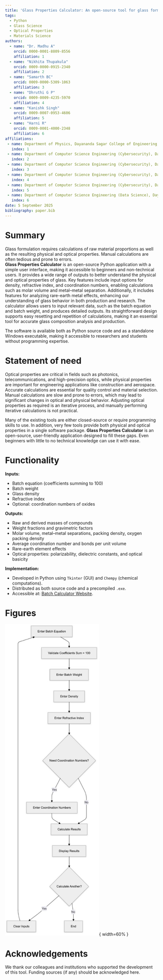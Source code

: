```yaml
---
title: 'Glass Properties Calculator: An open-source tool for glass formulation and property estimation'
tags:
  - Python
  - Glass Science
  - Optical Properties
  - Materials Science
authors:
  - name: "Dr. Madhu A"
    orcid: 0000-0001-8809-8556
    affiliation: 1
  - name: "Nikhita Thupakula"
    orcid: 0009-0000-0915-2340
    affiliation: 2
  - name: "Samarth BC"
    orcid: 0009-0000-5309-1063
    affiliation: 3
  - name: "Dhruthi G P"
    orcid: 0009-0009-4235-5970
    affiliation: 4
  - name: "Kanishk Singh"
    orcid: 0009-0007-0953-4606
    affiliation: 5
  - name: "Harni R"
    orcid: 0009-0001-4000-2348
    affiliation: 6
affiliations:
 - name: Department of Physics, Dayananda Sagar College of Engineering, Bangalore, India
   index: 1
 - name: Department of Computer Science Engineering (Cybersecurity), Dayananda Sagar College of Engineering, Bangalore, India
   index: 2
 - name: Department of Computer Science Engineering (Cybersecurity), Dayananda Sagar College of Engineering, Bangalore, India
   index: 3
 - name: Department of Computer Science Engineering (Cybersecurity), Dayananda Sagar College of Engineering, Bangalore, India
   index: 4
 - name: Department of Computer Science Engineering (Cybersecurity), Dayananda Sagar College of Engineering, Bangalore, India
   index: 5
 - name: Department of Computer Science Engineering (Data Science), Dayananda Sagar College of Engineering, Bangalore, India
   index: 6
date: 5 September 2025
bibliography: paper.bib
---
```


# Summary

Glass formulation requires calculations of raw material proportions as well as the resulting physical and optical properties. Manual calculations are often tedious and prone to errors.  
**Glass Properties Calculator** is an open-source Python application with a simple user interface, making it accessible to beginners and non-technical users. It provides a wide range of outputs to better understand the physical and optical properties of glass. Key features include input options for density, refractive index, and coordination numbers, enabling calculations such as molar volume and metal–metal separation. Additionally, it includes features for analyzing rare-earth metal effects, enhancing our understanding of glass behavior in both production and research. The calculator allows users to input relevant data, such as the batch equation and batch weight, and produces detailed outputs. Its straightforward design supports easy resetting and repetition of calculations, making it an essential tool for accurate glass composition analysis and production.  

The software is available both as Python source code and as a standalone Windows executable, making it accessible to researchers and students without programming expertise.

# Statement of need

Optical properties are critical in fields such as photonics, telecommunications, and high-precision optics, while physical properties are important for engineering applications like construction and aerospace. Accurate calculations are essential for quality control and material selection. Manual calculations are slow and prone to errors, which may lead to significant changes in optical and physical behavior. Adjusting optical properties as required is an iterative process, and manually performing iterative calculations is not practical.  

Many of the existing tools are either closed-source or require programming skills to use. In addition, very few tools provide both physical and optical properties in a single software package. **Glass Properties Calculator** is an open-source, user-friendly application designed to fill these gaps. Even beginners with little to no technical knowledge can use it with ease.

# Functionality

**Inputs:**  
- Batch equation (coefficients summing to 100)  
- Batch weight  
- Glass density  
- Refractive index  
- Optional: coordination numbers of oxides  

**Outputs:**  
- Raw and derived masses of compounds  
- Weight fractions and gravimetric factors  
- Molar volume, metal–metal separations, packing density, oxygen packing density  
- Average coordination number and bonds per unit volume  
- Rare-earth element effects  
- Optical properties: polarizability, dielectric constants, and optical basicity  

**Implementation:**  
- Developed in Python using `Tkinter` (GUI) and `Chempy` (chemical computations).  
- Distributed as both source code and a precompiled `.exe`.  
- Accessible at: [Batch Calculator Website](https://batch-calculator.vercel.app/).  

# Figures

![Flow chart of the estimation procedure](flowchart.jpg){ width=60% }

# Acknowledgements

We thank our colleagues and institutions who supported the development of this tool. Funding sources (if any) should be acknowledged here.
